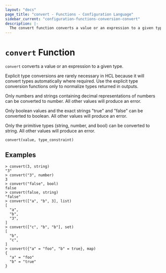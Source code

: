 ```yaml
---
layout: "docs"
page_title: "convert - Functions - Configuration Language"
sidebar_current: "configuration-functions-conversion-convert"
description: |-
  The convert function converts a value or an expression to a given type. 
---
```


# `convert` Function


`convert` converts a value or an expression to a given type.

Explicit type conversions are rarely necessary in HCL because it will convert
types automatically where required. Use the explicit type conversion functions
only to normalize types returned in outputs.

Only numbers and strings containing decimal representations of numbers can be
converted to number. All other values will produce an error.

Only boolean values and the exact strings "true" and "false" can be converted
to boolean. All other values will produce an error.

Only the primitive types (string, number, and bool) can be converted to string.
All other values will produce an error.

`convert(value, type_constraint)`

## Examples

```
> convert(3, string)
"3"
> convert("3", number)
3
> convert("false", bool)
false
> convert(false, string)
"false"
> convert(["a", "b", 3], list)
[
  "a",
  "b",
  "3",
]
> convert(["c", "b", "b"], set)
[
  "b",
  "c",
]
> convert({"a" = "foo", "b" = true}, map)
{
  "a" = "foo"
  "b" = "true"
}
```


